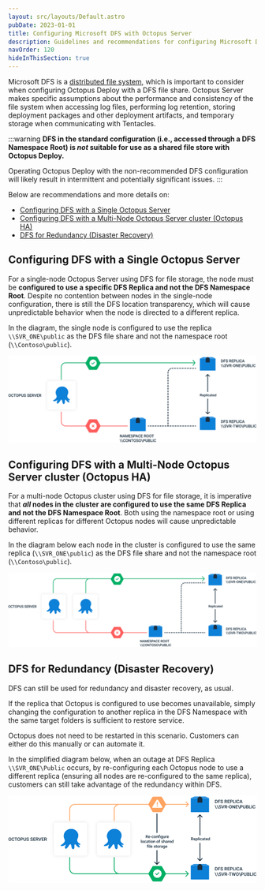 ```yaml
---
layout: src/layouts/Default.astro
pubDate: 2023-01-01
title: Configuring Microsoft DFS with Octopus Server
description: Guidelines and recommendations for configuring Microsoft DFS as the shared file system for Octopus Deploy.
navOrder: 120
hideInThisSection: true
---
```


Microsoft DFS is a [distributed file system](https://en.wikipedia.org/wiki/Clustered_file_system#Distributed_file_systems), which is important to consider when configuring Octopus Deploy with a DFS file share. Octopus Server makes specific assumptions about the performance and consistency of the file system when accessing log files, performing log retention, storing deployment packages and other deployment artifacts, and temporary storage when communicating with Tentacles.

:::warning
**DFS in the standard configuration (i.e., accessed through a DFS Namespace Root) is _not_ suitable for use as a shared file store with Octopus Deploy.**

Operating Octopus Deploy with the non-recommended DFS configuration will likely result in intermittent and potentially significant issues.
:::

Below are recommendations and more details on:

- [Configuring DFS with a Single Octopus Server](#configuring-dfs-with-a-single-octopus-server)
- [Configuring DFS with a Multi-Node Octopus Server cluster (Octopus HA)](#configuring-dfs-with-a-multi-node-octopus-server-cluster-octopus-ha)
- [DFS for Redundancy (Disaster Recovery)](#dfs-for-redundancy-disaster-recovery)

## Configuring DFS with a Single Octopus Server

For a single-node Octopus Server using DFS for file storage, the node must be **configured to use a specific DFS Replica and not the DFS Namespace Root**. Despite no contention between nodes in the single-node configuration, there is still the DFS location transparency, which will cause unpredictable behavior when the node is directed to a different replica.

In the diagram, the single node is configured to use the replica `\\SVR_ONE\public` as the DFS file share and not the namespace root (`\\Contoso\public`). 

![A single Octopus Deploy node with DFS shared storage](/docs/getting-started/best-practices/images/single-node-od-with-dfs.png "width=500")

## Configuring DFS with a Multi-Node Octopus Server cluster (Octopus HA)

For a multi-node Octopus cluster using DFS for file storage, it is imperative that **_all_ nodes in the cluster are configured to use the same DFS Replica and not the DFS Namespace Root**. Both using the namespace root or using different replicas for different Octopus nodes will cause unpredictable behavior.

In the diagram below each node in the cluster is configured to use the same replica (`\\SVR_ONE\public`) as the DFS file share and not the namespace root (`\\Contoso\public`). 

![A multi-node (HA) Octopus Cluster with DFS shared storage](/docs/getting-started/best-practices/images/multi-node-od-with-dfs.png "width=500")

## DFS for Redundancy (Disaster Recovery)

DFS can still be used for redundancy and disaster recovery, as usual.

If the replica that Octopus is configured to use becomes unavailable, simply changing the configuration to another replica in the DFS Namespace with the same target folders is sufficient to restore service.

Octopus does not need to be restarted in this scenario. Customers can either do this manually or can automate it.

In the simplified diagram below, when an outage at DFS Replica `\\SVR_ONE\Public` occurs, by re-configuring each Octopus node to use a different replica (ensuring all nodes are re-configured to the same replica), customers can still take advantage of the redundancy within DFS.

![Using DFS for redundancy with Octopus Deploy](/docs/getting-started/best-practices/images/dfs-for-redundancy.png "width=500")
